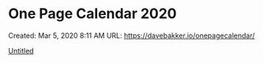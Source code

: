 # One Page Calendar 2020

Created: Mar 5, 2020 8:11 AM
URL: https://davebakker.io/onepagecalendar/

[Untitled](One%20Page%20Calendar%202020%20612049c234b24043bec632d915d28a90/Untitled%20Database%20af0eccb7931e4749844e4271501ccbd4.csv)